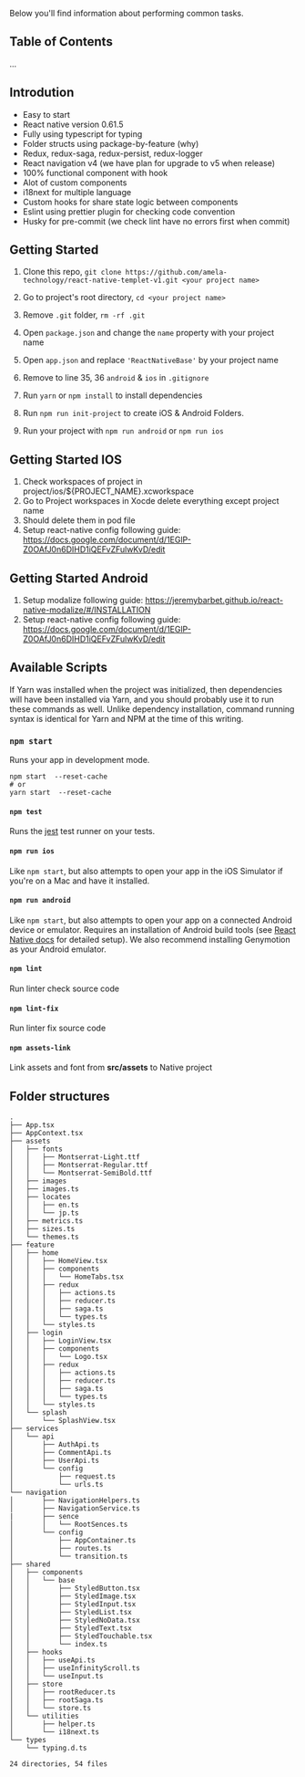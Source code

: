 Below you'll find information about performing common tasks.

## Table of Contents
...
## Introdution
- Easy to start
- React native version 0.61.5
- Fully using typescript for typing
- Folder structs using package-by-feature (why)
- Redux, redux-saga, redux-persist, redux-logger
- React navigation v4 (we have plan for upgrade to v5 when release)
- 100% functional component with hook
- Alot of custom components
- i18next for multiple language
- Custom hooks for share state logic between components
- Eslint using prettier plugin for checking code convention
- Husky for pre-commit (we check lint have no errors first when commit)


## Getting Started

1. Clone this repo, `git clone https://github.com/amela-technology/react-native-templet-v1.git <your project name>`
2. Go to project's root directory, `cd <your project name>`
3. Remove `.git` folder,  `rm -rf .git`
4. Open `package.json` and change the `name` property with your project name
5. Open `app.json` and replace `'ReactNativeBase'` by your project name 

6. Remove to line 35, 36 `android` & `ios` in `.gitignore`

7. Run `yarn` or `npm install` to install dependencies

8. Run `npm run init-project` to create iOS & Android Folders.

9. Run your project with `npm run android` or `npm run ios` 

## Getting Started IOS

1. Check workspaces of project in project/ios/${PROJECT_NAME}.xcworkspace
2. Go to Project workspaces in Xocde delete everything except project name
3. Should delete them in pod file 
4. Setup react-native config following guide: https://docs.google.com/document/d/1EGlP-Z0OAfJ0n6DIHD1iQEFvZFulwKvD/edit

## Getting Started Android

1. Setup modalize following guide: https://jeremybarbet.github.io/react-native-modalize/#/INSTALLATION
2. Setup react-native config following guide: https://docs.google.com/document/d/1EGlP-Z0OAfJ0n6DIHD1iQEFvZFulwKvD/edit

## Available Scripts

If Yarn was installed when the project was initialized, then dependencies will have been installed via Yarn, and you should probably use it to run these commands as well. Unlike dependency installation, command running syntax is identical for Yarn and NPM at the time of this writing.

### `npm start`

Runs your app in development mode.

```
npm start  --reset-cache
# or
yarn start  --reset-cache
```

#### `npm test`

Runs the [jest](https://github.com/facebook/jest) test runner on your tests.

#### `npm run ios`

Like `npm start`, but also attempts to open your app in the iOS Simulator if you're on a Mac and have it installed.

#### `npm run android`

Like `npm start`, but also attempts to open your app on a connected Android device or emulator. Requires an installation of Android build tools (see [React Native docs](https://facebook.github.io/react-native/docs/getting-started.html) for detailed setup). We also recommend installing Genymotion as your Android emulator. 

#### `npm lint`
 Run linter check source code
 
#### `npm lint-fix`
 Run linter fix source code
 
#### `npm assets-link`
 Link assets and font from **src/assets** to Native project
## Folder structures
```
.
├── App.tsx
├── AppContext.tsx
├── assets
│   ├── fonts
│   │   ├── Montserrat-Light.ttf
│   │   ├── Montserrat-Regular.ttf
│   │   └── Montserrat-SemiBold.ttf
│   ├── images
│   ├── images.ts
│   ├── locates
│   │   ├── en.ts
│   │   └── jp.ts
│   ├── metrics.ts
│   ├── sizes.ts
│   └── themes.ts
├── feature
│   ├── home
│   │   ├── HomeView.tsx
│   │   ├── components
│   │   │   └── HomeTabs.tsx
│   │   ├── redux
│   │   │   ├── actions.ts
│   │   │   ├── reducer.ts
│   │   │   ├── saga.ts
│   │   │   └── types.ts
│   │   └── styles.ts
│   ├── login
│   │   ├── LoginView.tsx
│   │   ├── components
│   │   │   └── Logo.tsx
│   │   ├── redux
│   │   │   ├── actions.ts
│   │   │   ├── reducer.ts
│   │   │   ├── saga.ts
│   │   │   └── types.ts
│   │   └── styles.ts
│   └── splash
│       └── SplashView.tsx
├── services
│   └── api
│       ├── AuthApi.ts
│       ├── CommentApi.ts
│       ├── UserApi.ts
│       └── config
│           ├── request.ts
│           └── urls.ts
└── navigation
│       ├── NavigationHelpers.ts
│       ├── NavigationService.ts
|       ├── sence
│       │   └── RootSences.ts
│       └── config
│           ├── AppContainer.ts
│           ├── routes.ts
│           └── transition.ts
├── shared
│   ├── components
│   │   └── base
│   │       ├── StyledButton.tsx
│   │       ├── StyledImage.tsx
│   │       ├── StyledInput.tsx
│   │       ├── StyledList.tsx
│   │       ├── StyledNoData.tsx
│   │       ├── StyledText.tsx
│   │       ├── StyledTouchable.tsx
│   │       └── index.ts
│   ├── hooks
│   │   ├── useApi.ts
│   │   ├── useInfinityScroll.ts
│   │   └── useInput.ts
│   ├── store
│   │   ├── rootReducer.ts
│   │   ├── rootSaga.ts
│   │   └── store.ts
│   └── utilities
│       ├── helper.ts
│       └── i18next.ts
└── types
    └── typing.d.ts

24 directories, 54 files


```

